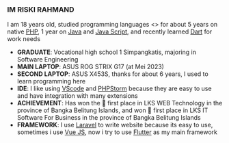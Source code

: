 ### IM RISKI RAHMAND

I am 18 years old, studied programming languages <> for about 5 years on native [PHP](https://www.php.net/), 1 year on [Java](https://www.java.com/en/) and [Java Script](https://www.javascript.com/), and recently learned [Dart](https://dart.dev/) for work needs

- **GRADUATE**: Vocational high school 1 Simpangkatis, majoring in Software Engineering
- **MAIN LAPTOP**: ASUS ROG STRIX G17 (at Mei 2023)
- **SECOND LAPTOP**: ASUS X453S, thanks for about 6 years, I used to learn programming here
- **IDE**: I like using [VScode](https://code.visualstudio.com/) and [PHPStorm](https://www.jetbrains.com/phpstorm/) because they are easy to use and have integration with many extensions
- **ACHIEVEMENT**: Has won the 🥇 first place in LKS WEB Technology in the province of Bangka Belitung Islands, and won 🥇 first place in LKS IT Software For Business in the province of Bangka Belitung Islands
- **FRAMEWORK**: I use [Laravel](https://laravel.com/) to write website because its easy to use, sometimes i use [Vue JS](https://vuejs.org/), now i try to use [Flutter](https://flutter.dev/) as my main framework
